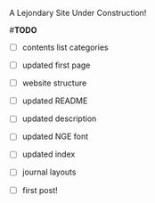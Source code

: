 A Lejondary Site Under Construction!

#**TODO**
- [ ] contents list categories  
- [ ] updated first page   
- [ ] website structure  
- [ ] updated README  
- [ ] updated description  
- [ ] updated NGE font  
- [ ] updated index   
- [ ] journal layouts   
- [ ] first post! 

